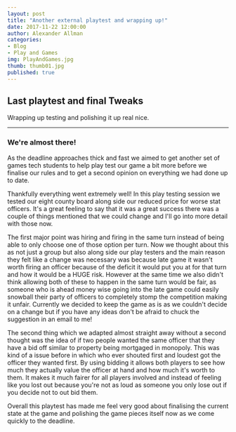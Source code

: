 ```yaml
---
layout: post
title: "Another external playtest and wrapping up!"
date: 2017-11-22 12:00:00
author: Alexander Allman
categories:
- Blog
- Play and Games
img: PlayAndGames.jpg
thumb: thumb01.jpg
published: true
---
```


## Last playtest and final Tweaks

Wrapping up testing and polishing it up real nice.

<!--more-->
-----
### We're almost there!

As the deadline approaches thick and fast we aimed to get another set of games tech students to help play test our game a bit more before we finalise our rules and to get a second opinion on everything we had done up to date.

Thankfully everything went extremely well! In this play testing session we tested our eight county board along side our reduced price for worse stat officers. It's a great feeling to say that it was a great success there was a couple of things mentioned that we could change and I'll go into more detail with those now.

The first major point was hiring and firing in the same turn instead of being able to only choose one of those option per turn. Now we thought about this as not just a group but also along side our play testers and the main reason they felt like a change was necessary was because late game it wasn't worth firing an officer because of the deficit it would put you at for that turn and how it would be a HUGE risk. However at the same time we also didn't think allowing both of these to happen in the same turn would be fair, as someone who is ahead money wise going into the late game could easily snowball their party of officers to completely stomp the competition making it unfair. Currently we decided to keep the game as is as we couldn't decide on a change but if you have any ideas don't be afraid to chuck the suggestion in an email to me!

The second thing which we adapted almost straight away without a second thought was the idea of if two people wanted the same officer that they have a bid off similar to property being mortgaged in monopoly. This was kind of a issue before in which who ever shouted first and loudest got the officer they wanted first. By using bidding it allows both players to see how much they actually value the officer at hand and how much it's worth to them. It makes it much fairer for all players involved and instead of feeling like you lost out because you're not as loud as someone you only lose out if you decide not to out bid them.

Overall this playtest has made me feel very good about finalising the current state at the game and polishing the game pieces itself now as we come quickly to the deadline.
